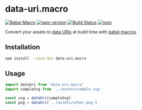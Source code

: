 # data-uri.macro

[![Babel Macro](https://img.shields.io/badge/babel--macro-%F0%9F%8E%A3-f5da55.svg?style=flat-square)](https://github.com/kentcdodds/babel-plugin-macros)
[![npm version](https://img.shields.io/npm/v/data-uri.macro.svg)](https://www.npmjs.com/package/data-uri.macro)
[![Build Status](https://travis-ci.org/Andarist/data-uri.macro.svg?branch=master)](https://travis-ci.org/Andarist/data-uri.macro)
[![npm](https://img.shields.io/npm/dm/data-uri.macro.svg)](https://www.npmjs.com/package/data-uri.macro)

Convert your assets to [data URIs](https://developer.mozilla.org/en-US/docs/Web/HTTP/Basics_of_HTTP/Data_URIs) at build time with [babel macros](https://github.com/kentcdodds/babel-plugin-macros).

## Installation

```sh
npm install --save-dev data-uri.macro
```

## Usage

```js
import dataUri from 'data-uri.macro'
import sampleSvg from '../assets/sample.svg'

const svg = dataUri(sampleSvg)
const png = dataUri('../assets/other.png')
```
